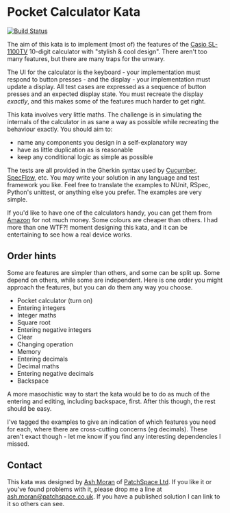 # Pocket Calculator Kata

[![Build Status](https://travis-ci.org/JGAntunes/pocket-calculator-kata.svg?branch=master)](https://travis-ci.org/JGAntunes/pocket-calculator-kata)

The aim of this kata is to implement (most of) the features of the [Casio SL-1100TV][calculator] 10-digit calculator with "stylish & cool design". There aren't too many features, but there are many traps for the unwary.

The UI for the calculator is the keyboard - your implementation must respond to button presses - and the display - your implementation must update a display. All test cases are expressed as a sequence of button presses and an expected display state. You must recreate the display _exactly_, and this makes some of the features much harder to get right.

This kata involves very little maths. The challenge is in simulating the internals of the calculator in as sane a way as possible while recreating the behaviour exactly. You should aim to:

* name any components you design in a self-explanatory way
* have as little duplication as is reasonable
* keep any conditional logic as simple as possible

The tests are all provided in the Gherkin syntax used by [Cucumber][cucumber], [SpecFlow][specflow], etc. You may write your solution in any language and test framework you like. Feel free to translate the examples to NUnit, RSpec, Python's unittest, or anything else you prefer. The examples are very simple.

If you'd like to have one of the calculators handy, you can get them from [Amazon][amazon] for not much money. Some colours are cheaper than others. I had more than one WTF?! moment designing this kata, and it can be entertaining to see how a real device works.

## Order hints

Some are features are simpler than others, and some can be split up. Some depend on others, while some are independent. Here is one order you might approach the features, but you can do them any way you choose.

* Pocket calculator (turn on)
* Entering integers
* Integer maths
* Square root
* Entering negative integers
* Clear
* Changing operation
* Memory
* Entering decimals
* Decimal maths
* Entering negative decimals
* Backspace

A more masochistic way to start the kata would be to do as much of the entering and editing, including backspace, first. After this though, the rest should be easy.

I've tagged the examples to give an indication of which features you need for each, where there are cross-cutting concerns (eg decimals). These aren't exact though - let me know if you find any interesting dependencies I missed.

## Contact

This kata was designed by [Ash Moran][ashmoran] of [PatchSpace Ltd][patchspace]. If you like it or you've found problems with it, please drop me a line at [ash.moran@patchspace.co.uk](mailto:ash.moran@patchspace.co.uk). If you have a published solution I can link to it so others can see.

[calculator]: http://www.casio.co.uk/products/calculators/pocket-calculators/Product/SL-1100TV-BU-S-EH/
[cucumber]: http://cukes.info/
[specflow]: http://www.specflow.org/specflownew/
[amazon]: http://www.amazon.co.uk/gp/product/B0014S9YZO/
[ashmoran]: http://www.linkedin.com/in/ashmoran
[patchspace]: http://www.patchspace.co.uk/
